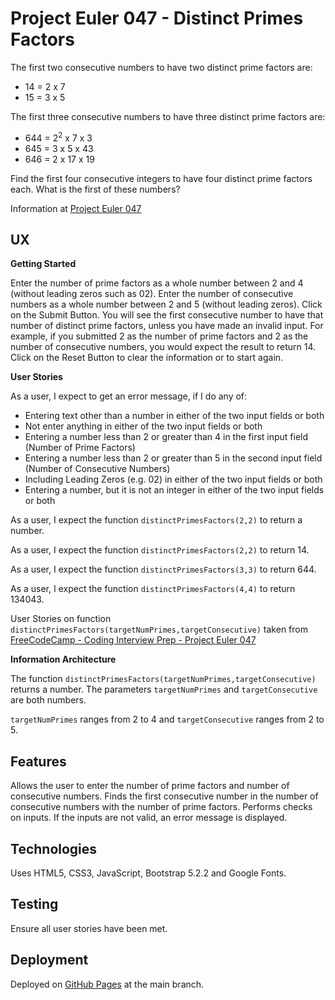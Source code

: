 # Project Euler 047 - Distinct Primes Factors

The first two consecutive numbers to have two distinct prime factors are:

- 14 = 2 x 7
- 15 = 3 x 5

The first three consecutive numbers to have three distinct prime factors are:

- 644 = 2<sup>2</sup> x 7 x 3
- 645 = 3 x 5 x 43
- 646 = 2 x 17 x 19

Find the first four consecutive integers to have four distinct prime factors each.  What is the first of these numbers?

Information at [Project Euler 047](https://projecteuler.net/problem=47)

## UX

**Getting Started**

Enter the number of prime factors as a whole number between 2 and 4 (without leading zeros such as 02).  Enter the number of consecutive numbers as a whole number between 2 and 5 (without leading zeros). Click on the Submit Button.  You will see the first consecutive number to have that number of distinct prime factors, unless you have made an invalid input.  For example, if you submitted 2 as the number of prime factors and 2 as the number of consecutive numbers, you would expect the result to return 14.  Click on the Reset Button to clear the information or to start again.

**User Stories**

As a user, I expect to get an error message, if I do any of:

- Entering text other than a number in either of the two input fields or both
- Not enter anything in either of the two input fields or both
- Entering a number less than 2 or greater than 4 in the first input field (Number of Prime Factors)
- Entering a number less than 2 or greater than 5 in the second input field (Number of Consecutive Numbers)
- Including Leading Zeros (e.g. 02) in either of the two input fields or both
- Entering a number, but it is not an integer in either of the two input fields or both

As a user, I expect the function `distinctPrimesFactors(2,2)` to return a number.

As a user, I expect the function `distinctPrimesFactors(2,2)` to return 14.

As a user, I expect the function `distinctPrimesFactors(3,3)` to return 644.

As a user, I expect the function `distinctPrimesFactors(4,4)` to return 134043.

User Stories on function `distinctPrimesFactors(targetNumPrimes,targetConsecutive)` taken from [FreeCodeCamp - Coding Interview Prep - Project Euler 047](https://www.freecodecamp.org/learn/coding-interview-prep/project-euler/problem-47-distinct-primes-factors)

**Information Architecture**

The function `distinctPrimesFactors(targetNumPrimes,targetConsecutive)` returns a number.  The parameters `targetNumPrimes` and `targetConsecutive` are both numbers.

`targetNumPrimes` ranges from 2 to 4 and `targetConsecutive` ranges from 2 to 5.

## Features

Allows the user to enter the number of prime factors and number of consecutive numbers.  Finds the first consecutive number in the number of consecutive numbers with the number of prime factors.  Performs checks on inputs.  If the inputs are not valid, an error message is displayed.

## Technologies

Uses HTML5, CSS3, JavaScript, Bootstrap 5.2.2 and Google Fonts.

## Testing

Ensure all user stories have been met.

## Deployment

Deployed on [GitHub Pages](https://derektypist.github.io/project-euler-047) at the main branch.

